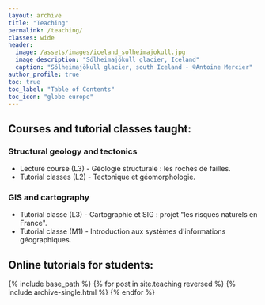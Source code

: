```yaml
---
layout: archive
title: "Teaching"
permalink: /teaching/
classes: wide
header:
  image: /assets/images/iceland_solheimajokull.jpg
  image_description: "Sólheimajökull glacier, Iceland"
  caption: "Sólheimajökull glacier, south Iceland - ©Antoine Mercier"
author_profile: true
toc: true
toc_label: "Table of Contents"
toc_icon: "globe-europe"
---
```

## Courses and tutorial classes taught: 
### Structural geology and tectonics
* Lecture course (L3) - Géologie structurale : les roches de failles.
* Tutorial classes (L2) - Tectonique et géomorphologie.

### GIS and cartography
* Tutorial classe (L3) - Cartographie et SIG : projet "les risques naturels en France".
* Tutorial classe (M1) - Introduction aux systèmes d'informations géographiques.

## Online tutorials for students: 
{% include base_path %}
{% for post in site.teaching reversed %}
  {% include archive-single.html %}
{% endfor %}
